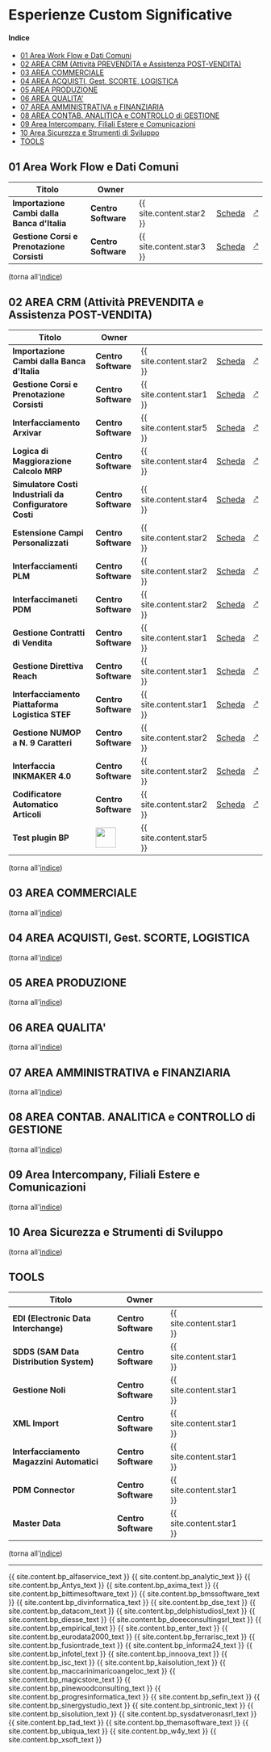 
# Esperienze Custom Significative

#### Indice

- [01 Area Work Flow e Dati Comuni](#01-area-work-flow-e-dati-comuni)
- [02 AREA CRM (Attività PREVENDITA e Assistenza POST-VENDITA)](#02-area-crm-attività-prevendita-e-assistenza-post-vendita)
- [03 AREA COMMERCIALE](#03-area-commerciale)
- [04 AREA ACQUISTI, Gest. SCORTE, LOGISTICA](#04-area-acquisti-gest-scorte-logistica)
- [05 AREA PRODUZIONE](#05-area-produzione)
- [06 AREA QUALITA'](#06-area-qualita)
- [07 AREA AMMINISTRATIVA e FINANZIARIA](#07-area-amministrativa-e-finanziaria)
- [08 AREA CONTAB. ANALITICA e CONTROLLO di GESTIONE](#08-area-contab-analitica-e-controllo-di-gestione)
- [09 Area Intercompany, Filiali Estere e Comunicazioni](#09-area-intercompany-filiali-estere-e-comunicazioni)
- [10 Area Sicurezza e Strumenti di Sviluppo](#10-area-sicurezza-e-strumenti-di-sviluppo)
- [TOOLS](#tools)



## 01 Area Work Flow e Dati Comuni

| Titolo | Owner | | | |
| - | - | - | - | - |
| **Importazione Cambi dalla Banca d'Italia** | **Centro Software** | {{ site.content.star2 }} | [Scheda](./ant_cambibankitalia.md) | [&#x1f855;](https://github.com/centrosoftware-dev/Custom_Projects_Details/blob/main/contenuto_cambibankitalia.md)|
| **Gestione Corsi e Prenotazione Corsisti** | **Centro Software** | {{ site.content.star3 }} | [Scheda](./ant_gestionecorsi.md) | [&#x1f855;](https://github.com/centrosoftware-dev/Custom_Projects_Details/blob/main/contenuto_gestionecorsi.md) |


(torna all'[indice](#indice))

## 02 AREA CRM (Attività PREVENDITA e Assistenza POST-VENDITA)

| Titolo | Owner | | | |
| - | - | - | - | - |
| **Importazione Cambi dalla Banca d'Italia**             | **Centro Software** | {{ site.content.star2 }} | [Scheda](./ant_cambibankitalia.md)           | [&#x1f855;](https://github.com/centrosoftware-dev/Custom_Projects_Details/blob/main/contenuto_cambibankitalia.md)|
| **Gestione Corsi e Prenotazione Corsisti**              | **Centro Software** | {{ site.content.star1 }} | [Scheda](./ant_gestionecorsi.md)             | [&#x1f855;](https://github.com/centrosoftware-dev/Custom_Projects_Details/blob/main/contenuto_gestionecorsi.md) |
| **Interfacciamento Arxivar**                            | **Centro Software** | {{ site.content.star5 }} | [Scheda](./ant_arxivar.md)                   | [&#x1f855;](https://github.com/centrosoftware-dev/Custom_Projects_Details/blob/main/contenuto_arxivar.md) 
| **Logica di Maggiorazione Calcolo MRP**                 | **Centro Software** | {{ site.content.star4 }} | [Scheda](./ant_maggiorazioneMRP.md)          | [&#x1f855;](https://github.com/centrosoftware-dev/Custom_Projects_Details/blob/main/contenuto_maggiorazioneMRP.md) |
| **Simulatore Costi Industriali da Configuratore Costi** | **Centro Software** | {{ site.content.star4 }} | [Scheda](./ant_SimulatConfigurCosti.md)      | [&#x1f855;](https://github.com/centrosoftware-dev/Custom_Projects_Details/blob/main/contenuto_SimulatConfigurCosti.md) |
| **Estensione Campi Personalizzati**                     | **Centro Software** | {{ site.content.star2 }} | [Scheda](./ant_campipersonalizzati.md)       | [&#x1f855;](https://github.com/centrosoftware-dev/Custom_Projects_Details/blob/main/contenuto_campipersonalizzati.md) |
| **Interfacciamenti PLM**                                | **Centro Software** | {{ site.content.star2 }} | [Scheda](./ant_interfacciamentiPLM.md)       | [&#x1f855;](https://github.com/centrosoftware-dev/Custom_Projects_Details/blob/main/contenuto_interfacciamentiPLM.md) |
| **Interfaccimaneti PDM**                                | **Centro Software** | {{ site.content.star2 }} | [Scheda](./ant_interfacciamentiPDM.md)       | [&#x1f855;](https://github.com/centrosoftware-dev/Custom_Projects_Details/blob/main/contenuto_interfacciamentiPDM.md) |
| **Gestione Contratti di Vendita**                       | **Centro Software** | {{ site.content.star1 }} | [Scheda](./ant_gestionecontrattivendita.md)  | [&#x1f855;](https://github.com/centrosoftware-dev/Custom_Projects_Details/blob/main/contenuto_gestionecontrattivendita.md) |
| **Gestione Direttiva Reach**                            | **Centro Software** | {{ site.content.star1 }} | [Scheda](./ant_gestionedirettivaREACH.md)    | [&#x1f855;](https://github.com/centrosoftware-dev/Custom_Projects_Details/blob/main/contenuto_gestionedirettivaREACH.md) |
| **Interfacciamento Piattaforma Logistica STEF**         | **Centro Software** | {{ site.content.star1 }} | [Scheda](./ant_interfacciaSTEF.md)           | [&#x1f855;](https://github.com/centrosoftware-dev/Custom_Projects_Details/blob/main/contenuto_interfacciaSTEF.md) |
| **Gestione NUMOP a N. 9 Caratteri**                     | **Centro Software** | {{ site.content.star2 }} | [Scheda](./ant_numOP9.md)                    | [&#x1f855;](https://github.com/centrosoftware-dev/Custom_Projects_Details/blob/main/contenuto_numOP9.md) |
| **Interfaccia INKMAKER 4.0**                            | **Centro Software** | {{ site.content.star2 }} | [Scheda](./ant_interfacciainkmaker.md)       | [&#x1f855;](https://github.com/centrosoftware-dev/Custom_Projects_Details/blob/main/contenuto_interfacciainkmaker.md) |
| **Codificatore Automatico Articoli**                    | **Centro Software** | {{ site.content.star2 }} | [Scheda](./ant_condificatoreautomaticoart.md)| [&#x1f855;](https://github.com/centrosoftware-dev/Custom_Projects_Details/blob/main/contenuto_condificatoreautomaticoart.md) |
| **Test plugin BP** | <a href="https://www.centrosoftware.com/alfa-service"><img height="40px" src="https://www.centrosoftware.com/sites/default/files/images/partner_alfaservice.png" /></a> | {{ site.content.star5 }} | | |

(torna all'[indice](#indice))

## 03 AREA COMMERCIALE

(torna all'[indice](#indice))
## 04 AREA ACQUISTI, Gest. SCORTE, LOGISTICA

(torna all'[indice](#indice))
## 05 AREA PRODUZIONE

(torna all'[indice](#indice))
## 06 AREA QUALITA'

(torna all'[indice](#indice))
## 07 AREA AMMINISTRATIVA e FINANZIARIA

(torna all'[indice](#indice))
## 08 AREA CONTAB. ANALITICA e CONTROLLO di GESTIONE

(torna all'[indice](#indice))
## 09 Area Intercompany, Filiali Estere e Comunicazioni

(torna all'[indice](#indice))
## 10 Area Sicurezza e Strumenti di Sviluppo

(torna all'[indice](#indice))

## TOOLS

| Titolo | Owner | | | |
| - | - | - | - | - |
| **EDI (Electronic Data Interchange)**       | **Centro Software** | {{ site.content.star1 }} | | |
| **SDDS (SAM Data Distribution System)**     | **Centro Software** | {{ site.content.star1 }} | | |
| **Gestione Noli**                           | **Centro Software** | {{ site.content.star1 }} | | |
| **XML Import**                              | **Centro Software** | {{ site.content.star1 }} | | |
| **Interfacciamento Magazzini Automatici**   | **Centro Software** | {{ site.content.star1 }} | | |
| **PDM Connector**                           | **Centro Software** | {{ site.content.star1 }} | | |
| **Master Data**                             | **Centro Software** | {{ site.content.star1 }} | | |




(torna all'[indice](#indice))

---
{{ site.content.bp_alfaservice_text }}
{{ site.content.bp_analytic_text }}
{{ site.content.bp_Antys_text }}
{{ site.content.bp_axima_text }}
{{ site.content.bp_bittimesoftware_text }}
{{ site.content.bp_bmssoftware_text }}
{{ site.content.bp_divinformatica_text }}
{{ site.content.bp_dse_text }}
{{ site.content.bp_datacom_text }}
{{ site.content.bp_delphistudiosl_text }}
{{ site.content.bp_diesse_text }}
{{ site.content.bp_doeeconsultingsrl_text }}
{{ site.content.bp_empirical_text }}
{{ site.content.bp_enter_text }}
{{ site.content.bp_eurodata2000_text }}
{{ site.content.bp_ferrarisc_text }}
{{ site.content.bp_fusiontrade_text }}
{{ site.content.bp_informa24_text }}
{{ site.content.bp_infotel_text }}
{{ site.content.bp_innoova_text }}
{{ site.content.bp_isc_text }}
{{ site.content.bp_kaisolution_text }}
{{ site.content.bp_maccarinimaricoangeloc_text }}
{{ site.content.bp_magicstore_text }}
{{ site.content.bp_pinewoodconsulting_text }}
{{ site.content.bp_progresinformatica_text }}
{{ site.content.bp_sefin_text }}
{{ site.content.bp_sinergystudio_text }}
{{ site.content.bp_sintronic_text }}
{{ site.content.bp_sisolution_text }}
{{ site.content.bp_sysdatveronasrl_text }}
{{ site.content.bp_tad_text }}
{{ site.content.bp_themasoftware_text }}
{{ site.content.bp_ubiqua_text }}
{{ site.content.bp_w4y_text }}
{{ site.content.bp_xsoft_text }}

